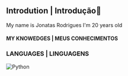 ## Introdution | Introdução👋

My name is Jonatas Rodrigues
I'm 20 years old

#### MY KNOWEDGES | MEUS CONHECIMENTOS

### LANGUAGES | LINGUAGENS

![Python](https://img.shields.io/badge/python-3670A0?style=for-the-badge&logo=python&logoColor=ffdd54)
